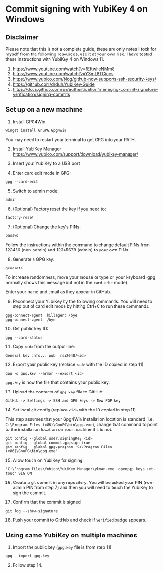 # Commit signing with YubiKey 4 on Windows

## Disclaimer
Please note that this is not a complete guide, these are only notes I took for myself from the following resources, use it at your own risk. I have tested these instructions with YubiKey 4 on Windows 11.
1. https://www.youtube.com/watch?v=fEftwheNMm8
2. https://www.youtube.com/watch?v=Y3mLBTCiccs
3. https://www.yubico.com/blog/github-now-supports-ssh-security-keys/
4. https://github.com/drduh/YubiKey-Guide
5. https://docs.github.com/en/authentication/managing-commit-signature-verification/signing-commits

## Set up on a new machine

1. Install GPG4Win
```
winget install GnuPG.Gpg4win
```

You may need to restart your terminal to get GPG into your PATH.

2. Install YubiKey Manager
https://www.yubico.com/support/download/yubikey-manager/

3. Insert your YubiKey to a USB port

4. Enter card edit mode in GPG:
```
gpg --card-edit
```

5. Switch to admin mode:
```
admin
```

6. (Optional) Factory reset the key if you need to:
```
factory-reset
```

7. (Optional) Change the key's PINs:
```
passwd
```

Follow the instructions within the command to change default PINs from 123456 (non-admin) and 12345678 (admin) to your own PINs.

8. Generate a GPG key:
```
generate
```

To increase randomness, move your mouse or type on your keyboard (gpg normally shows this message but not in the `card edit` mode).

Enter your name and email as they appear in GitHub.

9. Reconnect your YubiKey by the following commands. You will need to step out of card edit mode by hitting Ctrl+C to run these commands.
```
gpg-connect-agent  killagent /bye
gpg-connect-agent  /bye
```

10. Get public key ID:
```
gpg --card-status
```

11. Copy `<id>` from the output line:
```
General key info..: pub  rsa2048/<id>
```

12. Export your public key  (replace `<id>` with the ID copied in step 11)
```
gpg -o gpg.key --armor --export <id>
```

`gpg.key` is now the file that contains your public key.

13. Upload the contents of `gpg.key` file to GitHub:
```
GitHub -> Settings -> SSH and GPG keys -> New PGP key
```

14. Set local git config (replace `<id>` with the ID copied in step 11)

This step assumes that your Gpg4Win installation location is standard (i.e. `C:\Program Files (x86)\GnuPG\bin\gpg.exe`), change that command to point to the installation location on your machine if it is not.

```
git config --global user.signingKey <id>
git config --global commit.gpgsign true
git config --global gpg.program 'C:\Program Files (x86)\GnuPG\bin\gpg.exe'
```

15. Allow touch on YubiKey for signing:
```
'C:\Program Files\Yubico\YubiKey Manager\ykman.exe' openpgp keys set-touch SIG ON
```

16. Create a git commit in any repository. You will be asked your PIN (non-admin PIN from step 7) and then you will need to touch the YubiKey to sign the commit.

17. Confirm that the commit is signed:
```
git log --show-signature
```

18. Push your commit to GitHub and check if `Verified` badge appears.

## Using same YubiKey on multiple machines

1. Import the public key (`gpg.key` file is from step 11)
```
gpg --import gpg.key
```

2. Follow step 14.